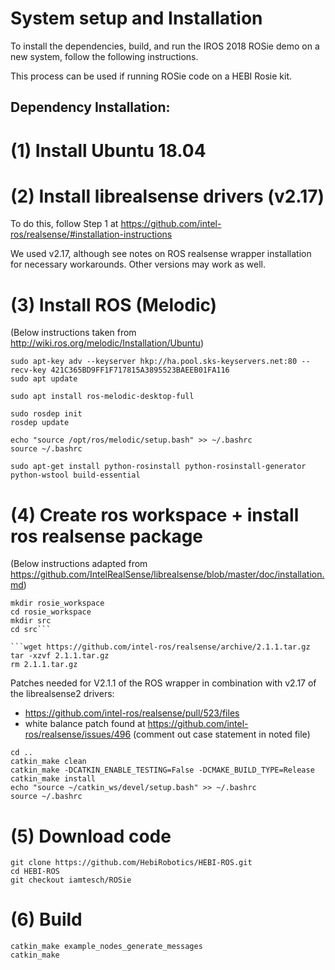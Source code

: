 # System setup and Installation

To install the dependencies, build, and run the IROS 2018 ROSie demo on a new system, follow the following instructions.

This process can be used if running ROSie code on a HEBI Rosie kit.

## Dependency Installation:

# (1) Install Ubuntu 18.04

# (2) Install librealsense drivers (v2.17)

To do this, follow Step 1 at https://github.com/intel-ros/realsense/#installation-instructions

We used v2.17, although see notes on ROS realsense wrapper installation for necessary workarounds.  Other versions may work as well.

# (3) Install ROS (Melodic)

(Below instructions taken from http://wiki.ros.org/melodic/Installation/Ubuntu)

```sudo sh -c 'echo "deb http://packages.ros.org/ros/ubuntu $(lsb_release -sc) main" > /etc/apt/sources.list.d/ros-latest.list'
sudo apt-key adv --keyserver hkp://ha.pool.sks-keyservers.net:80 --recv-key 421C365BD9FF1F717815A3895523BAEEB01FA116
sudo apt update

sudo apt install ros-melodic-desktop-full

sudo rosdep init
rosdep update

echo "source /opt/ros/melodic/setup.bash" >> ~/.bashrc
source ~/.bashrc

sudo apt-get install python-rosinstall python-rosinstall-generator python-wstool build-essential
```

# (4) Create ros workspace + install ros realsense package

(Below instructions adapted from https://github.com/IntelRealSense/librealsense/blob/master/doc/installation.md)

```cd ~
mkdir rosie_workspace
cd rosie_workspace
mkdir src
cd src```

```wget https://github.com/intel-ros/realsense/archive/2.1.1.tar.gz
tar -xzvf 2.1.1.tar.gz
rm 2.1.1.tar.gz
```

Patches needed for V2.1.1 of the ROS wrapper in combination with v2.17 of the librealsense2 drivers:
* https://github.com/intel-ros/realsense/pull/523/files
* white balance patch found at https://github.com/intel-ros/realsense/issues/496 (comment out case statement in noted file)

```catkin_init_workspace 
cd ..
catkin_make clean
catkin_make -DCATKIN_ENABLE_TESTING=False -DCMAKE_BUILD_TYPE=Release
catkin_make install
echo "source ~/catkin_ws/devel/setup.bash" >> ~/.bashrc
source ~/.bashrc
```

# (5) Download code

```cd src
git clone https://github.com/HebiRobotics/HEBI-ROS.git
cd HEBI-ROS
git checkout iamtesch/ROSie
```

# (6) Build

```cd ../..
catkin_make example_nodes_generate_messages
catkin_make
```
